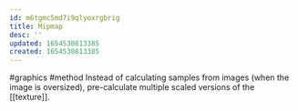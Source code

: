 ```yaml
---
id: m6tgmc5md7i9qlyoxrgbrig
title: Mipmap
desc: ''
updated: 1654530813385
created: 1654530813385
---
```

#graphics #method
Instead of calculating samples from images (when the image is oversized), pre-calculate multiple scaled versions of the [[texture]].

